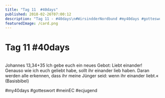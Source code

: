 ```yaml
---
title: "Tag 11  #40days"
published: 2018-02-26T07:00:12
description: "Tag 11 - #40days\n#WirsindderNordbund #my40days #gotteswort #meinEC #ecjugend"
featuredImage: /card.png
---
```


# Tag 11  #40days

<img loading="lazy" src="/old/40DAYS_02-26_IN-tag-11.jpg" alt>

Johannes 13,34+35 
Ich gebe euch ein neues Gebot: 
Liebt einander! 
Genauso wie ich euch geliebt habe, 
sollt ihr einander lieb haben. 
Daran werden alle erkennen, 
dass ihr meine Jünger seid: 
wenn ihr einander liebt.« 
(Basisbibel)

#my40days #gotteswort #meinEC #ecjugend
